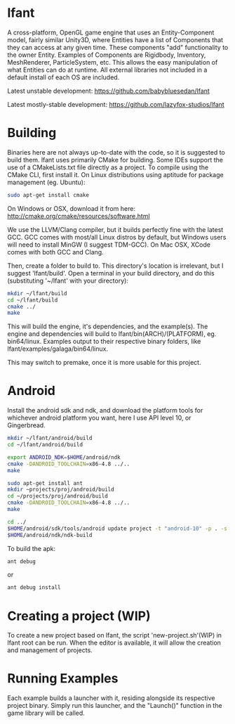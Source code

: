 lfant
=========
A cross-platform, OpenGL game engine that uses an Entity-Component model, fairly similar Unity3D, where 
Entities have a list of Components that they can access at any given time. These components "add" 
functionality to the owner Entity. Examples of Components are Rigidbody, Inventory,
MeshRenderer, ParticleSystem, etc. This allows the easy manipulation of what Entities can do at runtime. All external libraries not included in a default install of each OS are included.

Latest unstable development: https://github.com/babybluesedan/lfant

Latest mostly-stable development: https://github.com/lazyfox-studios/lfant

Building
============
Binaries here are not always up-to-date with the code, so it is suggested to build them.
lfant uses primarily CMake for building. Some IDEs support the use of a CMakeLists.txt file directly 
as a project. 
To compile using the CMake CLI, first install it. On Linux distributions using aptitude for package
management (eg. Ubuntu):
```bash
sudo apt-get install cmake
```
On Windows or OSX, download it from here: http://cmake.org/cmake/resources/software.html

We use the LLVM/Clang compiler, but it builds perfectly fine with the latest GCC. GCC comes with
most/all Linux distros by default, but Windows users will need to install MinGW (I suggest TDM-GCC).
On Mac OSX, XCode comes with both GCC and Clang.

Then, create a folder to build to. This directory's location is irrelevant, but I suggest 'lfant/build'. 
Open a terminal in your build directory, and do this (substituting '~/lfant' with your directory):
```bash
mkdir ~/lfant/build
cd ~/lfant/build
cmake ../
make
```
This will build the engine, it's dependencies, and the example(s). The engine and dependencies will build
to lfant/bin(ARCH)/(PLATFORM), eg. bin64/linux. Examples output to their respective binary
folders, like lfant/examples/galaga/bin64/linux.

This may switch to premake, once it is more usable for this project.

Android
=========
Install the android sdk and ndk, and download the platform tools for whichever android
platform you want, here I use API level 10, or Gingerbread.
```bash
mkdir ~/lfant/android/build
cd ~/lfant/android/build

export ANDROID_NDK=$HOME/android/ndk
cmake -DANDROID_TOOLCHAIN=x86-4.8 ../..
make

sudo apt-get install ant
mkdir ~projects/proj/android/build
cd ~/projects/proj/android/build
cmake -DANDROID_TOOLCHAIN=x86-4.8 ../..
make

cd ../
$HOME/android/sdk/tools/android update project -t "android-10" -p . -s
$HOME/android/ndk/ndk-build
```

To build the apk:
```bash
ant debug
```
or
```bash
ant debug install
```

Creating a project (WIP)
============================
To create a new project based on lfant, the script 'new-project.sh'(WIP) in lfant root can be run. When the editor is available, it will allow the creation and management of projects.

Running Examples
====================
Each example builds a launcher with it, residing alongside its respective project binary. Simply run
this launcher, and the "Launch()" function in the game library will be called.
